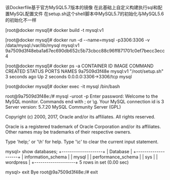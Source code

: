 该Dockerfile基于官方MySQL5.7版本的镜像
  在此基础上自定义构建执行sql和配置MySQL配置文件
  在setup.sh这个shell脚本中MySQL5.7的初始化与MySQL5.6的初始化不一样
  
  
[root@docker mysql]# docker build -t mysql:v1 

[root@docker mysql]# docker run -d --name=mysql -p3306:3306 -v /data/mysql:/var/lib/mysql mysql:v1
9a7509d3f48eba1a67ec690db652c5b73cbcc88c96ff871701c0ef7becc3ecc4


[root@docker mysql]# docker ps -a
CONTAINER ID        IMAGE               COMMAND             CREATED             STATUS              PORTS                    NAMES
9a7509d3f48e        mysql:v1            "/root/setup.sh"    3 seconds ago       Up 2 seconds        0.0.0.0:3306->3306/tcp   mysql

[root@docker mysql]# docker exec -it mysql /bin/bash

root@9a7509d3f48e:/# mysql -uroot -p
Enter password: 
Welcome to the MySQL monitor.  Commands end with ; or \g.
Your MySQL connection id is 3
Server version: 5.7.20 MySQL Community Server (GPL)

Copyright (c) 2000, 2017, Oracle and/or its affiliates. All rights reserved.

Oracle is a registered trademark of Oracle Corporation and/or its
affiliates. Other names may be trademarks of their respective
owners.

Type 'help;' or '\h' for help. Type '\c' to clear the current input statement.

mysql> show databases;
+--------------------+
| Database           |
+--------------------+
| information_schema |
| mysql              |
| performance_schema |
| sys                |
| wordpress          |
+--------------------+
5 rows in set (0.00 sec)

mysql> exit
Bye
root@9a7509d3f48e:/# exit
